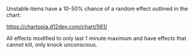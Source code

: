 Unstable items have a 10-50% chance of a random effect outlined in the chart:

https://chartopia.d12dev.com/chart/561/ 

All effects modified to only last 1 minute maximum and have effects that cannot kill, only knock unconscious.